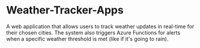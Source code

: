 # Weather-Tracker-Apps
A web application that allows users to track weather updates in real-time for their chosen cities. The system also triggers Azure Functions for alerts when a specific weather threshold is met (like if it's going to rain).
